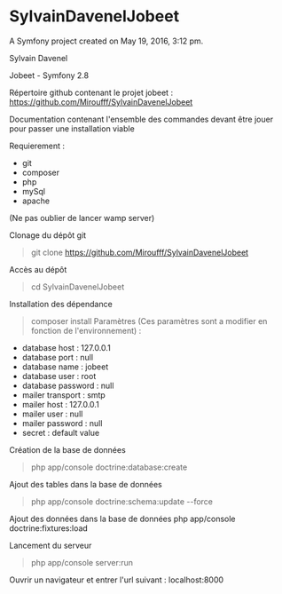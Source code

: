 SylvainDavenelJobeet
====================

A Symfony project created on May 19, 2016, 3:12 pm.

Sylvain Davenel

Jobeet - Symfony 2.8

Répertoire github contenant le projet jobeet : https://github.com/Miroufff/SylvainDavenelJobeet

Documentation contenant l'ensemble des commandes devant être jouer pour passer une installation viable
	
Requierement : 
- git
- composer
- php
- mySql
- apache

(Ne pas oublier de lancer wamp server)

Clonage du dépôt git
> git clone https://github.com/Miroufff/SylvainDavenelJobeet

Accès au dépôt
> cd SylvainDavenelJobeet

Installation des dépendance
> composer install
Paramètres (Ces paramètres sont a modifier en fonction de l'environnement) : 
- database host : 127.0.0.1
- database port : null
- database name : jobeet
- database user : root
- database password : null
- mailer transport : smtp
- mailer host : 127.0.0.1
- mailer user : null
- mailer password : null
- secret : default value

Création de la base de données
> php app/console doctrine:database:create

Ajout des tables dans la base de données
> php app/console doctrine:schema:update --force

Ajout des données dans la base de données
php app/console doctrine:fixtures:load

Lancement du serveur
> php app/console server:run

Ouvrir un navigateur et entrer l'url suivant : localhost:8000
